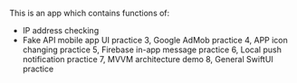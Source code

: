 This is an app which contains functions of: 
* IP address checking
* Fake API mobile app UI practice
3, Google AdMob practice
4, APP icon changing practice
5, Firebase in-app message practice
6, Local push notification practice
7, MVVM architecture demo
8, General SwiftUI practice
